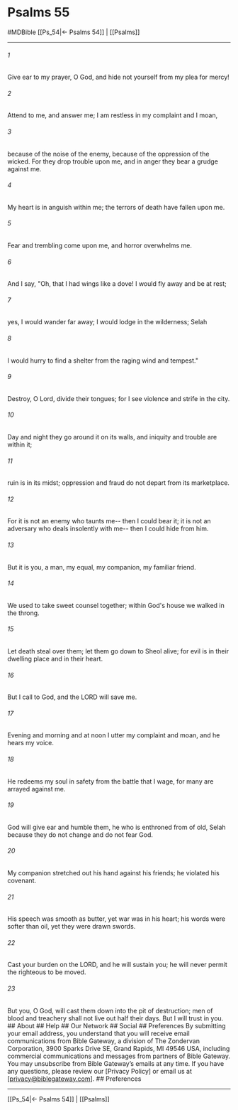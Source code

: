 # Psalms 55
#MDBible
[[Ps_54|← Psalms 54]] | [[Psalms]]

***


###### 1 
Give ear to my prayer, O God, and hide not yourself from my plea for mercy! 

###### 2 
Attend to me, and answer me; I am restless in my complaint and I moan, 

###### 3 
because of the noise of the enemy, because of the oppression of the wicked. For they drop trouble upon me, and in anger they bear a grudge against me. 

###### 4 
My heart is in anguish within me; the terrors of death have fallen upon me. 

###### 5 
Fear and trembling come upon me, and horror overwhelms me. 

###### 6 
And I say, "Oh, that I had wings like a dove! I would fly away and be at rest; 

###### 7 
yes, I would wander far away; I would lodge in the wilderness; Selah 

###### 8 
I would hurry to find a shelter from the raging wind and tempest." 

###### 9 
Destroy, O Lord, divide their tongues; for I see violence and strife in the city. 

###### 10 
Day and night they go around it on its walls, and iniquity and trouble are within it; 

###### 11 
ruin is in its midst; oppression and fraud do not depart from its marketplace. 

###### 12 
For it is not an enemy who taunts me-- then I could bear it; it is not an adversary who deals insolently with me-- then I could hide from him. 

###### 13 
But it is you, a man, my equal, my companion, my familiar friend. 

###### 14 
We used to take sweet counsel together; within God's house we walked in the throng. 

###### 15 
Let death steal over them; let them go down to Sheol alive; for evil is in their dwelling place and in their heart. 

###### 16 
But I call to God, and the LORD will save me. 

###### 17 
Evening and morning and at noon I utter my complaint and moan, and he hears my voice. 

###### 18 
He redeems my soul in safety from the battle that I wage, for many are arrayed against me. 

###### 19 
God will give ear and humble them, he who is enthroned from of old, Selah because they do not change and do not fear God. 

###### 20 
My companion stretched out his hand against his friends; he violated his covenant. 

###### 21 
His speech was smooth as butter, yet war was in his heart; his words were softer than oil, yet they were drawn swords. 

###### 22 
Cast your burden on the LORD, and he will sustain you; he will never permit the righteous to be moved. 

###### 23 
But you, O God, will cast them down into the pit of destruction; men of blood and treachery shall not live out half their days. But I will trust in you. ## About ## Help ## Our Network ## Social ## Preferences By submitting your email address, you understand that you will receive email communications from Bible Gateway, a division of The Zondervan Corporation, 3900 Sparks Drive SE, Grand Rapids, MI 49546 USA, including commercial communications and messages from partners of Bible Gateway. You may unsubscribe from Bible Gateway&rsquo;s emails at any time. If you have any questions, please review our [Privacy Policy] or email us at [privacy@biblegateway.com]. ## Preferences

***

[[Ps_54|← Psalms 54]] | [[Psalms]]
